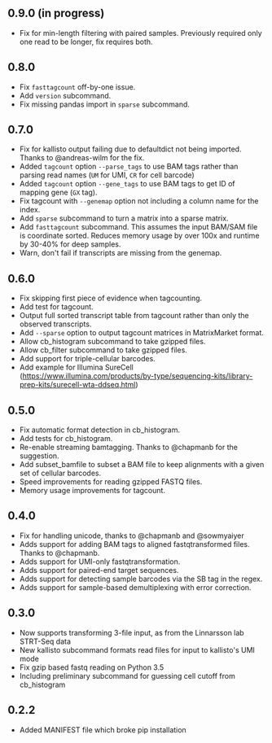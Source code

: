 ## 0.9.0 (in progress)
- Fix for min-length filtering with paired samples. Previously required only one read to be longer, fix requires both.

## 0.8.0
- Fix `fasttagcount` off-by-one issue.
- Add `version` subcommand.
- Fix missing pandas import in `sparse` subcommand.

## 0.7.0
- Fix for kallisto output failing due to defaultdict not being imported. Thanks to @andreas-wilm for the fix.
- Added `tagcount` option `--parse_tags` to use BAM tags rather than parsing read names (`UM` for UMI, `CR` for cell barcode)
- Added `tagcount` option `--gene_tags` to use BAM tags to get ID of mapping gene (`GX` tag).
- Fix tagcount with `--genemap` option not including a column name for the index.
- Add `sparse` subcommand to turn a matrix into a sparse matrix.
- Add `fasttagcount` subcommand. This assumes the input BAM/SAM file is coordinate sorted. Reduces memory usage by over
  100x and runtime by 30-40% for deep samples.
- Warn, don't fail if transcripts are missing from the genemap. 

## 0.6.0
- Fix skipping first piece of evidence when tagcounting.
- Add test for tagcount.
- Output full sorted transcript table from tagcount rather than only the observed transcripts.
- Add `--sparse` option to output tagcount matrices in MatrixMarket format.
- Allow cb_histogram subcommand to take gzipped files.
- Allow cb_filter subcommand to take gzipped files.
- Add support for triple-cellular barcodes.
- Add example for Illumina SureCell (https://www.illumina.com/products/by-type/sequencing-kits/library-prep-kits/surecell-wta-ddseq.html)

## 0.5.0

- Fix automatic format detection in cb_histogram.
- Add tests for cb_histogram.
- Re-enable streaming bamtagging. Thanks to @chapmanb for the suggestion.
- Add subset_bamfile to subset a BAM file to keep alignments with a given set of cellular barcodes.
- Speed improvements for reading gzipped FASTQ files.
- Memory usage improvements for tagcount.

## 0.4.0

- Fix for handling unicode, thanks to @chapmanb and @sowmyaiyer
- Adds support for adding BAM tags to aligned fastqtransformed files. Thanks to @chapmanb.
- Adds support for UMI-only fastqtransformation.
- Adds support for paired-end target sequences.
- Adds support for detecting sample barcodes via the SB tag in the regex.
- Adds support for sample-based demultiplexing with error correction.

## 0.3.0

- Now supports transforming 3-file input, as from the Linnarsson lab STRT-Seq data
- New kallisto subcommand formats read files for input to kallisto's UMI mode
- Fix gzip based fastq reading on Python 3.5
- Including preliminary subcommand for guessing cell cutoff from cb_histogram

## 0.2.2

- Added MANIFEST file which broke pip installation
